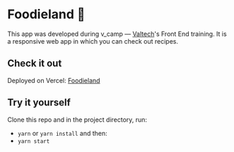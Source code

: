 # Foodieland 🥗

This app was developed during v_camp — [Valtech](https://www.valtech.com/pt-br/)'s Front End training. It is a responsive web app in which you can check out recipes.

## Check it out

Deployed on Vercel: [Foodieland](https://v-food-beryl.vercel.app/)

## Try it yourself

Clone this repo and in the project directory, run:

* `yarn` or `yarn install` and then:
* `yarn start`
